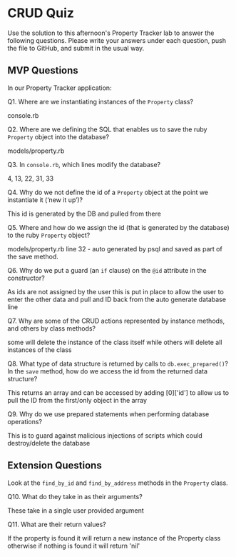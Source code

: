 # CRUD Quiz

Use the solution to this afternoon's Property Tracker lab to answer the following questions. Please write your answers under each question, push the file to GitHub, and submit in the usual way.

## MVP Questions

In our Property Tracker application:

Q1. Where are we instantiating instances of the `Property` class?

console.rb

Q2. Where are we defining the SQL that enables us to save the ruby `Property` object into the database?

models/property.rb

Q3. In `console.rb`, which lines modify the database?

4, 13, 22, 31, 33

Q4. Why do we not define the id of a `Property` object at the point we instantiate it (‘new it up’)?

This id is generated by the DB and pulled from there

Q5. Where and how do we assign the id (that is generated by the database) to the ruby `Property` object?

models/property.rb line 32 - auto generated by psql and saved as part of the save method.

Q6. Why do we put a guard (an `if` clause) on the `@id` attribute in the constructor?

As ids are not assigned by the user this is put in place to allow the user to enter the other data and pull and ID back from the auto generate database line

Q7. Why are some of the CRUD actions represented by instance methods, and others by class methods?

some will delete the instance of the class itself while others will delete all instances of the class

Q8. What type of data structure is returned by calls to `db.exec_prepared()`? In the `save` method, how do we access the id from the returned data structure?

This returns an array and can be accessed by adding [0]['id'] to allow us to pull the ID from the first/only object in the array

Q9. Why do we use prepared statements when performing database operations?

This is to guard against malicious injections of scripts which could destroy/delete the database

## Extension Questions

Look at the `find_by_id` and `find_by_address` methods in the `Property` class.

Q10. What do they take in as their arguments?

These take in a single user provided argument

Q11. What are their return values?

If the property is found it will return a new instance of the Property class otherwise if nothing is found it will return 'nil'
